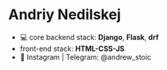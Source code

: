 # Andriy Nedilskej
* :computer: core backend stack: **Django**, **Flask**, **drf** 
* front-end stack: **HTML-CSS-JS**
*   :newspaper: Instagram | Telegram: @andrew_stoic
